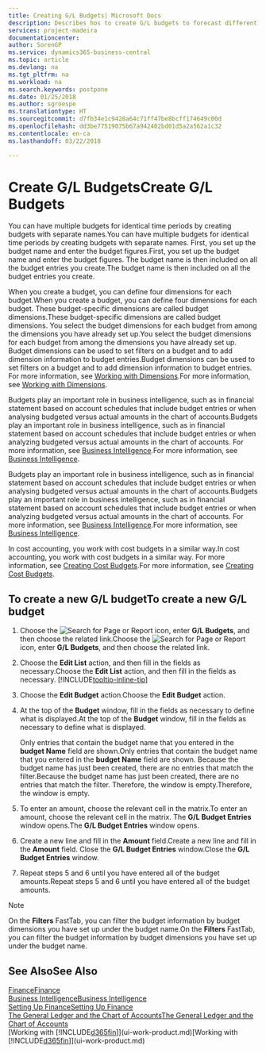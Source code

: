 ```yaml
---
title: Creating G/L Budgets| Microsoft Docs
description: Describes hos to create G/L budgets to forecast different financial activities and assign dimensions for business intelligence purposes.
services: project-madeira
documentationcenter: 
author: SorenGP
ms.service: dynamics365-business-central
ms.topic: article
ms.devlang: na
ms.tgt_pltfrm: na
ms.workload: na
ms.search.keywords: postpone
ms.date: 01/25/2018
ms.author: sgroespe
ms.translationtype: HT
ms.sourcegitcommit: d7fb34e1c9428a64c71ff47be8bcff174649c00d
ms.openlocfilehash: dd3be77519075b67a942402bd01d5a2a562a1c32
ms.contentlocale: en-ca
ms.lasthandoff: 03/22/2018

---
```

# <a name="create-gl-budgets"></a><span data-ttu-id="05bf6-103">Create G/L Budgets</span><span class="sxs-lookup"><span data-stu-id="05bf6-103">Create G/L Budgets</span></span>
<span data-ttu-id="05bf6-104">You can have multiple budgets for identical time periods by creating budgets with separate names.</span><span class="sxs-lookup"><span data-stu-id="05bf6-104">You can have multiple budgets for identical time periods by creating budgets with separate names.</span></span> <span data-ttu-id="05bf6-105">First, you set up the budget name and enter the budget figures.</span><span class="sxs-lookup"><span data-stu-id="05bf6-105">First, you set up the budget name and enter the budget figures.</span></span> <span data-ttu-id="05bf6-106">The budget name is then included on all the budget entries you create.</span><span class="sxs-lookup"><span data-stu-id="05bf6-106">The budget name is then included on all the budget entries you create.</span></span>  

 <span data-ttu-id="05bf6-107">When you create a budget, you can define four dimensions for each budget.</span><span class="sxs-lookup"><span data-stu-id="05bf6-107">When you create a budget, you can define four dimensions for each budget.</span></span> <span data-ttu-id="05bf6-108">These budget-specific dimensions are called budget dimensions.</span><span class="sxs-lookup"><span data-stu-id="05bf6-108">These budget-specific dimensions are called budget dimensions.</span></span> <span data-ttu-id="05bf6-109">You select the budget dimensions for each budget from among the dimensions you have already set up.</span><span class="sxs-lookup"><span data-stu-id="05bf6-109">You select the budget dimensions for each budget from among the dimensions you have already set up.</span></span> <span data-ttu-id="05bf6-110">Budget dimensions can be used to set filters on a budget and to add dimension information to budget entries.</span><span class="sxs-lookup"><span data-stu-id="05bf6-110">Budget dimensions can be used to set filters on a budget and to add dimension information to budget entries.</span></span> <span data-ttu-id="05bf6-111">For more information, see [Working with Dimensions](finance-dimensions.md).</span><span class="sxs-lookup"><span data-stu-id="05bf6-111">For more information, see [Working with Dimensions](finance-dimensions.md).</span></span>

 <span data-ttu-id="05bf6-112">Budgets play an important role in business intelligence, such as in financial statement based on account schedules that include budget entries or when analysing budgeted versus actual amounts in the chart of accounts.</span><span class="sxs-lookup"><span data-stu-id="05bf6-112">Budgets play an important role in business intelligence, such as in financial statement based on account schedules that include budget entries or when analyzing budgeted versus actual amounts in the chart of accounts.</span></span> <span data-ttu-id="05bf6-113">For more information, see [Business Intelligence](bi.md).</span><span class="sxs-lookup"><span data-stu-id="05bf6-113">For more information, see [Business Intelligence](bi.md).</span></span>

 <span data-ttu-id="05bf6-114">Budgets play an important role in business intelligence, such as in financial statement based on account schedules that include budget entries or when analysing budgeted versus actual amounts in the chart of accounts.</span><span class="sxs-lookup"><span data-stu-id="05bf6-114">Budgets play an important role in business intelligence, such as in financial statement based on account schedules that include budget entries or when analyzing budgeted versus actual amounts in the chart of accounts.</span></span> <span data-ttu-id="05bf6-115">For more information, see [Business Intelligence](bi.md).</span><span class="sxs-lookup"><span data-stu-id="05bf6-115">For more information, see [Business Intelligence](bi.md).</span></span>

<span data-ttu-id="05bf6-116">In cost accounting, you work with cost budgets in a similar way.</span><span class="sxs-lookup"><span data-stu-id="05bf6-116">In cost accounting, you work with cost budgets in a similar way.</span></span> <span data-ttu-id="05bf6-117">For more information, see [Creating Cost Budgets](finance-create-cost-budgets.md).</span><span class="sxs-lookup"><span data-stu-id="05bf6-117">For more information, see [Creating Cost Budgets](finance-create-cost-budgets.md).</span></span>    

## <a name="to-create-a-new-gl-budget"></a><span data-ttu-id="05bf6-118">To create a new G/L budget</span><span class="sxs-lookup"><span data-stu-id="05bf6-118">To create a new G/L budget</span></span>  
1. <span data-ttu-id="05bf6-119">Choose the ![Search for Page or Report](media/ui-search/search_small.png "Search for Page or Report icon") icon, enter **G/L Budgets**, and then choose the related link.</span><span class="sxs-lookup"><span data-stu-id="05bf6-119">Choose the ![Search for Page or Report](media/ui-search/search_small.png "Search for Page or Report icon") icon, enter **G/L Budgets**, and then choose the related link.</span></span>  
2. <span data-ttu-id="05bf6-120">Choose the **Edit List** action, and then fill in the fields as necessary.</span><span class="sxs-lookup"><span data-stu-id="05bf6-120">Choose the **Edit List** action, and then fill in the fields as necessary.</span></span> [!INCLUDE[tooltip-inline-tip](includes/tooltip-inline-tip_md.md)]  
3. <span data-ttu-id="05bf6-121">Choose the **Edit Budget** action.</span><span class="sxs-lookup"><span data-stu-id="05bf6-121">Choose the **Edit Budget** action.</span></span>
4. <span data-ttu-id="05bf6-122">At the top of the **Budget** window, fill in the fields as necessary to define what is displayed.</span><span class="sxs-lookup"><span data-stu-id="05bf6-122">At the top of the **Budget** window, fill in the fields as necessary to define what is displayed.</span></span>  

    <span data-ttu-id="05bf6-123">Only entries that contain the budget name that you entered in the **budget Name** field are shown.</span><span class="sxs-lookup"><span data-stu-id="05bf6-123">Only entries that contain the budget name that you entered in the **budget Name** field are shown.</span></span> <span data-ttu-id="05bf6-124">Because the budget name has just been created, there are no entries that match the filter.</span><span class="sxs-lookup"><span data-stu-id="05bf6-124">Because the budget name has just been created, there are no entries that match the filter.</span></span> <span data-ttu-id="05bf6-125">Therefore, the window is empty.</span><span class="sxs-lookup"><span data-stu-id="05bf6-125">Therefore, the window is empty.</span></span>  
5. <span data-ttu-id="05bf6-126">To enter an amount, choose the relevant cell in the matrix.</span><span class="sxs-lookup"><span data-stu-id="05bf6-126">To enter an amount, choose the relevant cell in the matrix.</span></span> <span data-ttu-id="05bf6-127">The **G/L Budget Entries** window opens.</span><span class="sxs-lookup"><span data-stu-id="05bf6-127">The **G/L Budget Entries** window opens.</span></span>  
6. <span data-ttu-id="05bf6-128">Create a new line and fill in the **Amount** field.</span><span class="sxs-lookup"><span data-stu-id="05bf6-128">Create a new line and fill in the **Amount** field.</span></span> <span data-ttu-id="05bf6-129">Close the **G/L Budget Entries** window.</span><span class="sxs-lookup"><span data-stu-id="05bf6-129">Close the **G/L Budget Entries** window.</span></span>  
7. <span data-ttu-id="05bf6-130">Repeat steps 5 and 6 until you have entered all of the budget amounts.</span><span class="sxs-lookup"><span data-stu-id="05bf6-130">Repeat steps 5 and 6 until you have entered all of the budget amounts.</span></span>  

> [!NOTE]  
>  <span data-ttu-id="05bf6-131">On the **Filters** FastTab, you can filter the budget information by budget dimensions you have set up under the budget name.</span><span class="sxs-lookup"><span data-stu-id="05bf6-131">On the **Filters** FastTab, you can filter the budget information by budget dimensions you have set up under the budget name.</span></span>   

## <a name="see-also"></a><span data-ttu-id="05bf6-132">See Also</span><span class="sxs-lookup"><span data-stu-id="05bf6-132">See Also</span></span>
[<span data-ttu-id="05bf6-133">Finance</span><span class="sxs-lookup"><span data-stu-id="05bf6-133">Finance</span></span>](finance.md)  
[<span data-ttu-id="05bf6-134">Business Intelligence</span><span class="sxs-lookup"><span data-stu-id="05bf6-134">Business Intelligence</span></span>](bi.md)  
[<span data-ttu-id="05bf6-135">Setting Up Finance</span><span class="sxs-lookup"><span data-stu-id="05bf6-135">Setting Up Finance</span></span>](finance-setup-finance.md)  
[<span data-ttu-id="05bf6-136">The General Ledger and the Chart of Accounts</span><span class="sxs-lookup"><span data-stu-id="05bf6-136">The General Ledger and the Chart of Accounts</span></span>](finance-general-ledger.md)  
<span data-ttu-id="05bf6-137">[Working with [!INCLUDE[d365fin](includes/d365fin_md.md)]](ui-work-product.md)</span><span class="sxs-lookup"><span data-stu-id="05bf6-137">[Working with [!INCLUDE[d365fin](includes/d365fin_md.md)]](ui-work-product.md)</span></span>  


